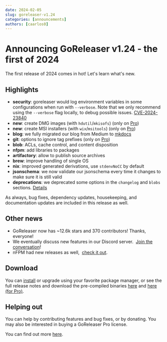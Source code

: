 ```yaml
---
date: 2024-02-05
slug: goreleaser-v1.24
categories: [announcements]
authors: [caarlos0]
---
```


# Announcing GoReleaser v1.24 - the first of 2024

The first release of 2024 comes in hot!
Let's learn what's new.

<!-- more -->

## Highlights

- **security**: goreleaser would log environment variables in some
  configurations when run with `--verbose`. Note that we only recommend using
  the `--verbose` flag locally, to debug possible issues.
  [CVE-2024-23840](https://nvd.nist.gov/vuln/detail/CVE-2024-23840)
- **new**: create DMG images (with `hdutil`/`mkisofs`) (only on [Pro][pro])
- **new**: create MSI installers (with `wix`/`msitools`) (only on [Pro][pro])
- **blog**: we fully migrated our blog from Medium to [mkdocs](/blog)
- **git**: options to ignore tag prefixes (only on [Pro][pro])
- **blob**: ACLs, cache control, and content disposition
- **nfpm**: add libraries to packages
- **artifactory**: allow to publish source archives
- **brew**: improve handling of single OS
- **nix**: improved generated derivations, use `stdenvNoCC` by default
- **jsonschema**: we now validate our jsonschema every time it changes to make
  sure it is still valid
- **deprecations**: we deprecated some options in the `changelog` and `blobs`
  sections. [Details](/deprecations)

As always, bug fixes, dependency updates, housekeeping, and documentation
updates are included in this release as well.

## Other news

- GoReleaser now has ~12.6k stars and 370 contributors! Thanks, everyone!
- We eventually discuss new features in our Discord server. 
  [Join the conversation][discord]!
- nFPM had new releases as well, 
  [check it out](https://github.com/goreleaser/nfpm/releases).

## Download

You can [install][] or upgrade using your favorite package manager, or see the
full release notes and download the pre-compiled binaries [here][oss-rel] and
[here (for Pro)][pro-rel].

## Helping out

You can help by contributing features and bug fixes, or by donating.
You may also be interested in buying a GoReleaser Pro license.

You can find out more [here](https://goreleaser.com/sponsors/).

[pro]: https://goreleaser.com/pro
[install]: https://goreleaser.com/install
[pro-rel]: https://github.com/goreleaser/goreleaser-pro/releases/tag/v1.24.0-pro
[oss-rel]: https://github.com/goreleaser/goreleaser/releases/tag/v1.24.0
[discord]: https://goreleaser.com/discord
